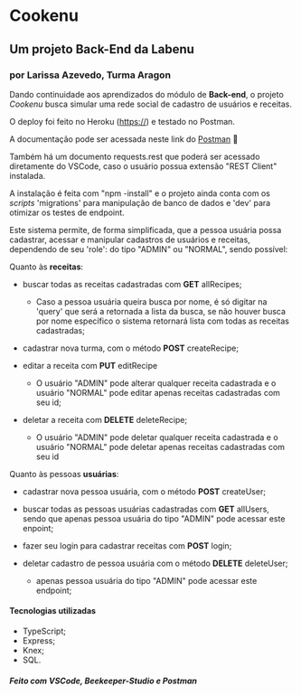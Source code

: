 
# Cookenu

## Um projeto Back-End da Labenu

### por Larissa Azevedo, Turma Aragon

Dando continuidade aos aprendizados do módulo de **Back-end**, o projeto _Cookenu_ busca simular uma rede social de cadastro de usuários e receitas.

O deploy foi feito no Heroku (<https://>) e testado no Postman.

A documentação pode ser acessada neste link do [Postman](https:// ) :link:

Também há um documento requests.rest que poderá ser acessado diretamente do VSCode, caso o usuário possua extensão "REST Client" instalada.

A instalação é feita com "npm -install" e o projeto ainda conta com os _scripts_ 'migrations' para manipulação de banco de dados e 'dev' para otimizar os testes de endpoint.

Este sistema permite, de forma simplificada, que a pessoa usuária possa cadastrar, acessar e manipular cadastros de usuários e receitas, dependendo de seu 'role': do tipo "ADMIN" ou "NORMAL",
sendo possível:

Quanto às **receitas**:

* buscar todas as receitas cadastradas com **GET** allRecipes;
  * Caso a pessoa usuária queira busca por nome, é só digitar na 'query' que será a retornada a lista da busca, se não houver busca por nome específico o sistema retornará lista com todas as receitas cadastradas;

* cadastrar nova turma, com o método **POST** createRecipe;

* editar a receita com **PUT** editRecipe
  * O usuário "ADMIN" pode alterar qualquer receita cadastrada e o usuário "NORMAL" pode editar apenas receitas cadastradas com seu id;

* deletar a receita com **DELETE** deleteRecipe;
  * O usuário "ADMIN" pode deletar qualquer receita cadastrada e o usuário "NORMAL" pode deletar apenas receitas cadastradas com seu id

Quanto às pessoas **usuárias**:

* cadastrar nova pessoa usuária, com o método **POST** createUser;

* buscar todas as pessoas usuárias cadastradas com **GET** allUsers, sendo que apenas pessoa usuária do tipo "ADMIN" pode acessar este enpoint;

* fazer seu login para cadastrar receitas com **POST** login;

* deletar cadastro de pessoa usuária com o método **DELETE** deleteUser;
  * apenas pessoa usuária do tipo "ADMIN" pode acessar este endpoint;


#### Tecnologias utilizadas

* TypeScript;
* Express;
* Knex;
* SQL.

##### Feito com VSCode, Beekeeper-Studio e Postman
